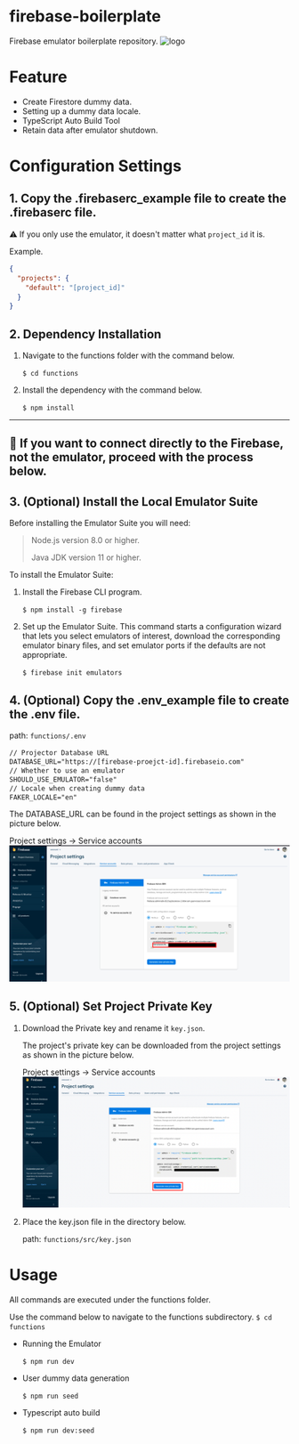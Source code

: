 # firebase-boilerplate

Firebase emulator boilerplate repository.
![logo](https://www.gstatic.com/devrel-devsite/prod/v1a2d2d725c48303ffd65eb7122e57032dbf9bb148227658cacdfddf0dcae1e46/firebase/images/lockup.svg)

# Feature

- Create Firestore dummy data.
- Setting up a dummy data locale.
- TypeScript Auto Build Tool
- Retain data after emulator shutdown.

# Configuration Settings

## 1. Copy the .firebaserc_example file to create the .firebaserc file.

⚠️ If you only use the emulator, it doesn't matter what `project_id` it is.

Example.

```json
{
  "projects": {
    "default": "[project_id]"
  }
}
```

## 2. Dependency Installation

1. Navigate to the functions folder with the command below.

   `$ cd functions`

2. Install the dependency with the command below.

   `$ npm install`

---

## 🚀 If you want to connect directly to the Firebase, not the emulator, proceed with the process below.

## 3. (Optional) Install the Local Emulator Suite

Before installing the Emulator Suite you will need:

> Node.js version 8.0 or higher.
>
> Java JDK version 11 or higher.

To install the Emulator Suite:

1. Install the Firebase CLI program.

   `$ npm install -g firebase`

2. Set up the Emulator Suite. This command starts a configuration wizard that lets you select emulators of interest, download the corresponding emulator binary files, and set emulator ports if the defaults are not appropriate.

   `$ firebase init emulators`

## 4. (Optional) Copy the .env_example file to create the .env file.

path: `functions/.env`

```
// Projector Database URL
DATABASE_URL="https://[firebase-proejct-id].firebaseio.com"
// Whether to use an emulator
SHOULD_USE_EMULATOR="false"
// Locale when creating dummy data
FAKER_LOCALE="en"
```

The DATABASE_URL can be found in the project settings as shown in the picture below.

Project settings -> Service accounts
![database_url](./doc/database_url.png)

## 5. (Optional) Set Project Private Key

1. Download the Private key and rename it `key.json`.

   The project's private key can be downloaded from the project settings as shown in the picture below.

   Project settings -> Service accounts
   ![private_key](./doc/private_key.png)

2. Place the key.json file in the directory below.

   path: `functions/src/key.json`

# Usage

All commands are executed under the functions folder.

Use the command below to navigate to the functions subdirectory.
`$ cd functions`

- Running the Emulator

  `$ npm run dev`

- User dummy data generation

  `$ npm run seed`

- Typescript auto build

  `$ npm run dev:seed`
